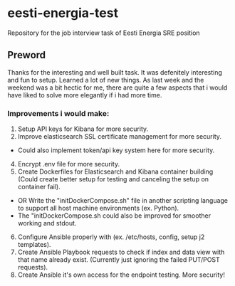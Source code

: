 # eesti-energia-test
Repository for the job interview task of Eesti Energia SRE position

## Preword
Thanks for the interesting and well built task. It was defenitely interesting and fun to setup. Learned a lot of new things.
As last week and the weekend was a bit hectic for me, there are quite a few aspects that i would have liked to solve more elegantly if i had more time.

### Improvements i would make:
1. Setup API keys for Kibana for more security.
2. Improve elasticsearch SSL certificate management for more security.
  * Could also implement token/api key system here for more security.
4. Encrypt .env file for more security.
5. Create Dockerfiles for Elasticsearch and Kibana container building (Could create better setup for testing and canceling the setup on container fail).
  * OR Write the "initDockerCompose.sh" file in another scripting language to support all host machine environments (ex. Python).
  * The "initDockerCompose.sh could also be improved for smoother working and stdout.
6. Configure Ansible properly with (ex. /etc/hosts, config, setup j2 templates).
7. Create Ansible Playbook requests to check if index and data view with that name already exist. (Currently just ignoring the failed PUT/POST requests).
8. Create Ansible it's own access for the endpoint testing. More security!
